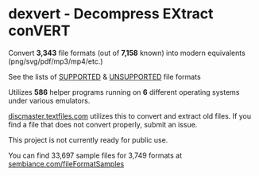 # dexvert - **D**ecompress **EX**tract con**VERT**
Convert **3,343** file formats (out of **7,158** known) into modern equivalents (png/svg/pdf/mp3/mp4/etc.)

See the lists of [SUPPORTED](SUPPORTED.md) & [UNSUPPORTED](UNSUPPORTED.md) file formats

Utilizes **586** helper programs running on **6** different operating systems under various emulators.

[discmaster.textfiles.com](http://discmaster.textfiles.com/) utilizes this to convert and extract old files. If you find a file that does not convert properly, submit an issue.

This project is not currently ready for public use.

You can find 33,697 sample files for 3,749 formats at [sembiance.com/fileFormatSamples](https://sembiance.com/fileFormatSamples/)
